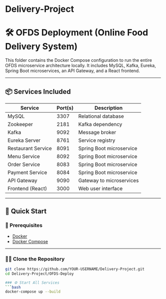 # Delivery-Project

# 🛠️ OFDS Deployment (Online Food Delivery System)

This folder contains the Docker Compose configuration to run the entire OFDS microservice architecture locally. It includes MySQL, Kafka, Eureka, Spring Boot microservices, an API Gateway, and a React frontend.

---

## 📦 Services Included

| Service             | Port(s)   | Description                          |
|---------------------|-----------|--------------------------------------|
| MySQL               | 3307      | Relational database                  |
| Zookeeper           | 2181      | Kafka dependency                     |
| Kafka               | 9092      | Message broker                       |
| Eureka Server       | 8761      | Service registry                     |
| Restaurant Service  | 8091      | Spring Boot microservice             |
| Menu Service        | 8092      | Spring Boot microservice             |
| Order Service       | 8083      | Spring Boot microservice             |
| Payment Service     | 8084      | Spring Boot microservice             |
| API Gateway         | 9090      | Gateway to microservices             |
| Frontend (React)    | 3000      | Web user interface                   |

---

## 🚀 Quick Start

### 🔧 Prerequisites

- [Docker](https://www.docker.com/products/docker-desktop)
- [Docker Compose](https://docs.docker.com/compose/install/)

---

### 🧑‍💻 Clone the Repository

```bash
git clone https://github.com/YOUR-USERNAME/Delivery-Project.git
cd Delivery-Project/OFDS-Deploy

### ⚙️ Start All Services
```bash
docker-compose up --build
